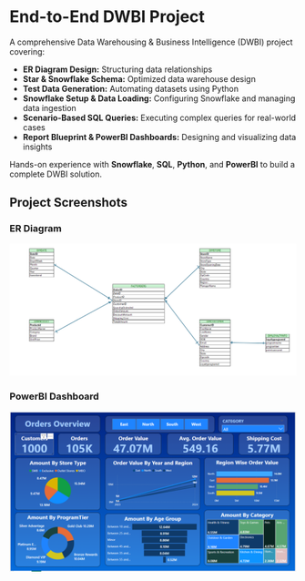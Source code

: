 # End-to-End DWBI Project

A comprehensive Data Warehousing & Business Intelligence (DWBI) project covering:

- **ER Diagram Design:** Structuring data relationships
- **Star & Snowflake Schema:** Optimized data warehouse design
- **Test Data Generation:** Automating datasets using Python
- **Snowflake Setup & Data Loading:** Configuring Snowflake and managing data ingestion
- **Scenario-Based SQL Queries:** Executing complex queries for real-world cases
- **Report Blueprint & PowerBI Dashboards:** Designing and visualizing data insights

Hands-on experience with **Snowflake**, **SQL**, **Python**, and **PowerBI** to build a complete DWBI solution.

## Project Screenshots

### ER Diagram
![ER Diagram Design](screenshots/er.png)

### PowerBI Dashboard
![Sales Dashboard](screenshots/bi.png)
